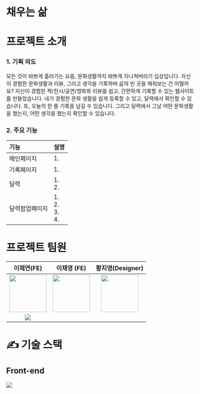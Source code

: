 <h1> 채우는 삶 </h1>

<h1> 프로젝트 소개 </h1>
<h3> 1. 기획 의도 </h3>
모든 것이 바쁘게 흘러가는 요즘, 문화생활까지 바쁘게 지나쳐버리기 십상입니다. 자신이 경험한 문화생활과 리뷰, 그리고 생각을 기록하며 삶의 빈 곳을 채워보는 건 어떨까요? 자신이 경험한 책/전시/공연/영화와 리뷰를 쉽고, 간편하게 기록할 수 있는 웹사이트를 만들었습니다. 내가 경험한 문화 생활을 쉽게 등록할 수 있고, 달력에서 확인할 수 있습니다. 또, 오늘의 한 줄 기록을 남길 수 있습니다. 그리고 달력에서 그날 어떤 문화생활을 했는지, 어떤 생각을 했는지 확인할 수 있습니다.

<h3> 2. 주요 기능 </h3>

|기능| 설명|
|:---|:---|
|메인페이지|1.|
|기록페이지|1.|
|달력|1.<br>2.|
|달력팝업페이지|1. <br>2. <br>3.<br>4.|


<h1> 프로젝트 팀원 </h1>

|이채연(FE)|이채영 (FE)|황지영(Designer)|
|:---:|:---:|:---:|
|<img src="https://avatars.githubusercontent.com/u/107829964?v=4" width="100">|<img src="" width="100" >|<img src="" width="100" >|
|<a href="https://github.com/leechaeyeon321"><img src="https://img.shields.io/badge/GitHub-181717?style=plastic&logo=GitHub&logoColor=white"/></a> |<a href=""><img src=""/></a>|<a href=""><img src=""/></a>|
<h1> ✍️ 기술 스택 </h1>
<h2>  Front-end </h2>
<div>

<img src="https://img.shields.io/badge/JavaScript-F7DF1E?style=plastic&logo=JavaScript&logoColor=white"/> 

</div>
